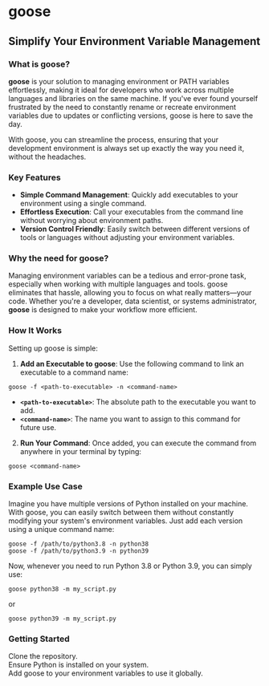 # goose
## Simplify Your Environment Variable Management
### What is goose?
**goose** is your solution to managing environment or PATH variables effortlessly, making it ideal for developers who work across multiple languages and libraries on the same machine. If you've ever found yourself frustrated by the need to constantly rename or recreate environment variables due to updates or conflicting versions, goose is here to save the day.

With goose, you can streamline the process, ensuring that your development environment is always set up exactly the way you need it, without the headaches.

### Key Features

- **Simple Command Management**: Quickly add executables to your environment using a single command.
- **Effortless Execution**: Call your executables from the command line without worrying about environment paths.
- **Version Control Friendly**: Easily switch between different versions of tools or languages without adjusting your environment variables.

### Why the need for goose?

Managing environment variables can be a tedious and error-prone task, especially when working with multiple languages and tools. goose eliminates that hassle, allowing you to focus on what really matters—your code. Whether you're a developer, data scientist, or systems administrator, **goose** is designed to make your workflow more efficient.

### How It Works

Setting up goose is simple:

1. **Add an Executable to goose**:
Use the following command to link an executable to a command name:
```
goose -f <path-to-executable> -n <command-name>
```
- **`<path-to-executable>`**: The absolute path to the executable you want to add.
- **`<command-name>`**: The name you want to assign to this command for future use.

2. **Run Your Command**:
Once added, you can execute the command from anywhere in your terminal by typing:

```
goose <command-name>
```

### Example Use Case
Imagine you have multiple versions of Python installed on your machine. With goose, you can easily switch between them without constantly modifying your system's environment variables. Just add each version using a unique command name:

```
goose -f /path/to/python3.8 -n python38
goose -f /path/to/python3.9 -n python39
```

Now, whenever you need to run Python 3.8 or Python 3.9, you can simply use:

```
goose python38 -m my_script.py
```
or

```
goose python39 -m my_script.py
```

### Getting Started
Clone the repository.  
Ensure Python is installed on your system.  
Add goose to your environment variables to use it globally.
